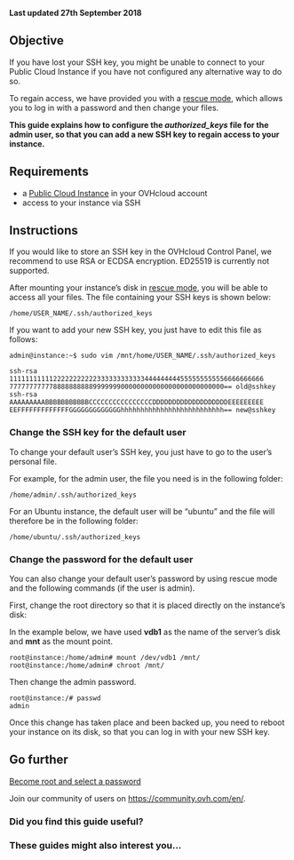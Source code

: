 **Last updated 27th September 2018**

Objective
---------

If you have lost your SSH key, you might be unable to connect to your Public Cloud Instance if you have not configured any alternative way to do so.

To regain access, we have provided you with a [rescue mode](https://docs.ovh.com/gb/en/public-cloud/put_an_instance_in_rescue_mode/), which allows you to log in with a password and then change your files.

**This guide explains how to configure the *authorized\_keys* file for the admin user, so that you can add a new SSH key to regain access to your instance.**

Requirements
------------

* a [Public Cloud Instance](https://www.ovhcloud.com/en-gb/public-cloud/) in your OVHcloud account
* access to your instance via SSH

Instructions
------------

If you would like to store an SSH key in the OVHcloud Control Panel, we recommend to use RSA or ECDSA encryption. ED25519 is currently not supported. 

After mounting your instance’s disk in [rescue mode](https://docs.ovh.com/gb/en/public-cloud/put_an_instance_in_rescue_mode/), you will be able to access all your files. The file containing your SSH keys is shown below:

    /home/USER_NAME/.ssh/authorized_keys

If you want to add your new SSH key, you just have to edit this file as follows:

    admin@instance:~$ sudo vim /mnt/home/USER_NAME/.ssh/authorized_keys

    ssh-rsa 1111111111122222222222333333333333444444444555555555556666666666
    777777777778888888888999999900000000000000000000000000== old@sshkey
    ssh-rsa AAAAAAAAABBBBBBBBBBBCCCCCCCCCCCCCCCCDDDDDDDDDDDDDDDDDDDEEEEEEEEE
    EEFFFFFFFFFFFFFGGGGGGGGGGGGGhhhhhhhhhhhhhhhhhhhhhhhhhh== new@sshkey

### Change the SSH key for the default user

To change your default user’s SSH key, you just have to go to the user’s personal file.

For example, for the admin user, the file you need is in the following folder:

    /home/admin/.ssh/authorized_keys

For an Ubuntu instance, the default user will be “ubuntu” and the file will therefore be in the following folder:

    /home/ubuntu/.ssh/authorized_keys

### Change the password for the default user

You can also change your default user’s password by using rescue mode and the following commands (if the user is admin).

First, change the root directory so that it is placed directly on the instance’s disk:

In the example below, we have used **vdb1** as the name of the server’s disk and **mnt** as the mount point. 

    root@instance:/home/admin# mount /dev/vdb1 /mnt/
    root@instance:/home/admin# chroot /mnt/

Then change the admin password.

    root@instance:/# passwd 
    admin

Once this change has taken place and been backed up, you need to reboot your instance on its disk, so that you can log in with your new SSH key.

Go further
----------

[Become root and select a password](https://docs.ovh.com/gb/en/public-cloud/become_the_root_user_and_select_a_password/)

Join our community of users on <https://community.ovh.com/en/>.

### Did you find this guide useful?

### These guides might also interest you…